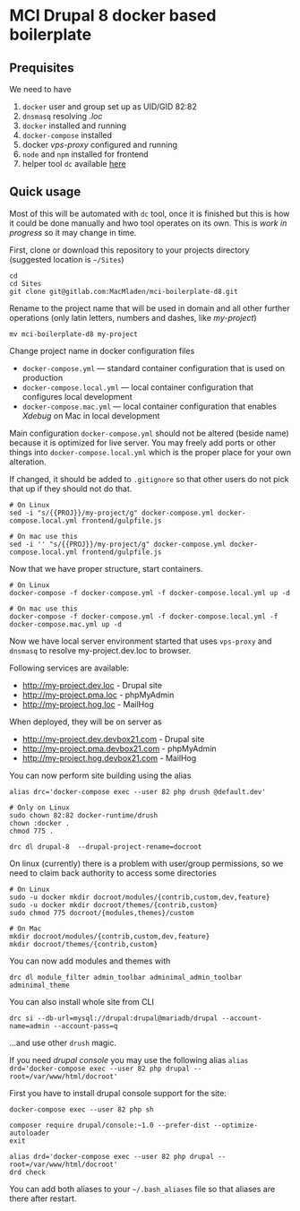 # MCI Drupal 8 docker based boilerplate

## Prequisites

We need to have

1. `docker` user and group set up as UID/GID 82:82
2. `dnsmasq` resolving *.loc*
3. `docker` installed and running
4. `docker-compose` installed
5. docker *vps-proxy* configured and running
6. `node` and `npm` installed for frontend
7. helper tool `dc` available [here](https://gitlab.com/MacMladen/dc/)

## Quick usage

Most of this will be automated with `dc` tool, once it is finished but this is how it could be done manually and hwo tool operates on its own. This is *work in progress* so it may change in time.

First, clone or download this repository to your projects directory (suggested location is `~/Sites`)

```
cd
cd Sites
git clone git@gitlab.com:MacMladen/mci-boilerplate-d8.git
```

Rename to the project name that will be used in domain and all other further operations (only latin letters, numbers and dashes, like *my-project*)

```
mv mci-boilerplate-d8 my-project
```

Change project name in docker configuration files

- `docker-compose.yml` — standard container configuration that is used on production
- `docker-compose.local.yml` — local container configuration that configures local development
- `docker-compose.mac.yml` — local container configuration that enables *Xdebug* on Mac in local development

Main configuration `docker-compose.yml` should not be altered (beside name) because it is optimized for live server. You may freely add ports or other things into `docker-compose.local.yml` which is the proper place for your own alteration.

If changed, it should be added to `.gitignore` so that other users do not pick that up if they should not do that.

```
# On Linux
sed -i "s/{{PROJ}}/my-project/g" docker-compose.yml docker-compose.local.yml frontend/gulpfile.js

# On mac use this
sed -i '' "s/{{PROJ}}/my-project/g" docker-compose.yml docker-compose.local.yml frontend/gulpfile.js
```

Now that we have proper structure, start containers.

```
# On Linux
docker-compose -f docker-compose.yml -f docker-compose.local.yml up -d

# On mac use this
docker-compose -f docker-compose.yml -f docker-compose.local.yml -f docker-compose.mac.yml up -d
```

Now we have local server environment started that uses `vps-proxy` and `dnsmasq` to resolve my-project.dev.loc to browser.

Following services are available:

- http://my-project.dev.loc - Drupal site
- http://my-project.pma.loc - phpMyAdmin
- http://my-project.hog.loc - MailHog

When deployed, they will be on server as

- http://my-project.dev.devbox21.com - Drupal site
- http://my-project.pma.devbox21.com - phpMyAdmin
- http://my-project.hog.devbox21.com - MailHog

You can now perform site building using the alias

```
alias drc='docker-compose exec --user 82 php drush @default.dev'

# Only on Linux
sudo chown 82:82 docker-runtime/drush
chown :docker .
chmod 775 .

drc dl drupal-8  --drupal-project-rename=docroot
```

On linux (currently) there is a problem with user/group permissions, so we need to claim back authority to access some directories

```
# On Linux
sudo -u docker mkdir docroot/modules/{contrib,custom,dev,feature}
sudo -u docker mkdir docroot/themes/{contrib,custom}
sudo chmod 775 docroot/{modules,themes}/custom

# On Mac
mkdir docroot/modules/{contrib,custom,dev,feature}
mkdir docroot/themes/{contrib,custom}
```

You can now add modules and themes with

```
drc dl module_filter admin_toolbar adminimal_admin_toolbar adminimal_theme
```

You can also install whole site from CLI

```
drc si --db-url=mysql://drupal:drupal@mariadb/drupal --account-name=admin --account-pass=q
```

...and use other `drush` magic.

If you need *drupal console* you may use the following alias `alias drd='docker-compose exec --user 82 php drupal --root=/var/www/html/docroot'`

First you have to install drupal console support for the site:

```
docker-compose exec --user 82 php sh

composer require drupal/console:~1.0 --prefer-dist --optimize-autoloader
exit

alias drd='docker-compose exec --user 82 php drupal --root=/var/www/html/docroot'
drd check
```

You can add both aliases to your `~/.bash_aliases` file so that aliases are there after restart.
